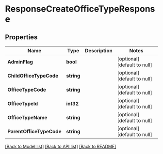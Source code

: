 # ResponseCreateOfficeTypeResponse

## Properties
Name | Type | Description | Notes
------------ | ------------- | ------------- | -------------
**AdminFlag** | **bool** |  | [optional] [default to null]
**ChildOfficeTypeCode** | **string** |  | [optional] [default to null]
**OfficeTypeCode** | **string** |  | [optional] [default to null]
**OfficeTypeId** | **int32** |  | [optional] [default to null]
**OfficeTypeName** | **string** |  | [optional] [default to null]
**ParentOfficeTypeCode** | **string** |  | [optional] [default to null]

[[Back to Model list]](../README.md#documentation-for-models) [[Back to API list]](../README.md#documentation-for-api-endpoints) [[Back to README]](../README.md)


